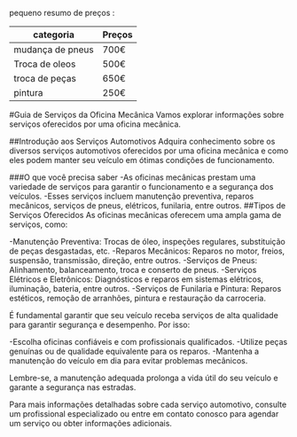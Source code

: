  pequeno resumo de preços :

 |categoria       |Preços   |
 |----------------|---------|
 |mudança de pneus|700€     |
 |Troca de oleos  |500€     |
 |troca de peças  |650€     |
 |pintura         |250€     |

#Guia de Serviços da Oficina Mecânica
Vamos explorar informações sobre serviços oferecidos por uma oficina mecânica.

##Introdução aos Serviços Automotivos
Adquira conhecimento sobre os diversos serviços automotivos oferecidos por uma oficina mecânica e como eles podem manter seu veículo em ótimas condições de funcionamento.

###O que você precisa saber
-As oficinas mecânicas prestam uma variedade de serviços para garantir o funcionamento e a segurança dos veículos.
-Esses serviços incluem manutenção preventiva, reparos mecânicos, serviços de pneus, elétricos, funilaria, entre outros.
##Tipos de Serviços Oferecidos
As oficinas mecânicas oferecem uma ampla gama de serviços, como:

-Manutenção Preventiva: Trocas de óleo, inspeções regulares, substituição de peças desgastadas, etc.
-Reparos Mecânicos: Reparos no motor, freios, suspensão, transmissão, direção, entre outros.
-Serviços de Pneus: Alinhamento, balanceamento, troca e conserto de pneus.
-Serviços Elétricos e Eletrônicos: Diagnósticos e reparos em sistemas elétricos, iluminação, bateria, entre outros.
-Serviços de Funilaria e Pintura: Reparos estéticos, remoção de arranhões, pintura e restauração da carroceria.

É fundamental garantir que seu veículo receba serviços de alta qualidade para garantir segurança e desempenho. Por isso:

-Escolha oficinas confiáveis e com profissionais qualificados.
-Utilize peças genuínas ou de qualidade equivalente para os reparos.
-Mantenha a manutenção do veículo em dia para evitar problemas mecânicos.

Lembre-se, a manutenção adequada prolonga a vida útil do seu veículo e garante a segurança nas estradas.

Para mais informações detalhadas sobre cada serviço automotivo, consulte um profissional especializado ou entre em contato conosco para agendar um serviço ou obter informações adicionais.